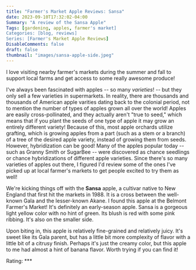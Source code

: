 ```yaml
---
title: "Farmer's Market Apple Reviews: Sansa"
date: 2023-09-10T17:32:02-04:00
Summary: "A review of the Sansa Apple"
Tags: [gardening, apples, farmer's market]
Categories: [blog, reviews]
Series: [Farmer's Market Apple Reviews]
DisableComments: false
draft: false
thumbnail: "images/sansa-apple-side.jpeg"
---
```


I love visiting nearby farmer's markets during the summer and fall to support local farms and get access to some really awesome produce! 

I've always been fascinated with apples -- so many _varieties_! -- but they only sell a few varieties in supermarkets. In reality, there are thousands and thousands of American apple varities dating back to the colonial period, not to mention the number of types of apples grown all over the world! Apples are easily cross-pollinated, and they actually aren't "true to seed," which means that if you plant the seeds of one type of apple it may grow an entirely different variety! Because of this, most apple orchards utilize grafting, which is growing apples from a part (such as a stem or a branch) of a tree of the desired apple variety, instead of growing them from seeds. However, hybridization can be good! Many of the apples popular today -- such as Granny Smith or SugarBee -- were discovered as chance seedlings or chance hybridizations of different apple varieties. Since there's so many varieties of apples out there, I figured I'd review some of the ones I've picked up at local farmer's markets to get people excited to try them as well!

We're kicking things off with the **Sansa** apple, a cultivar native to New England that first hit the markets in 1988. It is a cross between the well-known Gala and the lesser-known Akane. I found this apple at the Belmont Farmer's Market! It's definitely an early-season apple. Sansa is a gorgeous light yellow color with no hint of green. Its blush is red with some pink ribbing. It's also on the smaller side. 

Upon biting in, this apple is relatively fine-grained and relatively juicy. It's sweet like its Gala parent, but has a little bit more complexity of flavor with a little bit of a citrusy finish. Perhaps it's just the creamy color, but this apple to me had almost a hint of banana flavor. Worth trying if you can find it!

Rating: ***